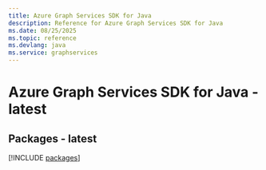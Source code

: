 ```yaml
---
title: Azure Graph Services SDK for Java
description: Reference for Azure Graph Services SDK for Java
ms.date: 08/25/2025
ms.topic: reference
ms.devlang: java
ms.service: graphservices
---
```

# Azure Graph Services SDK for Java - latest
## Packages - latest
[!INCLUDE [packages](graph-services-index.md)]
